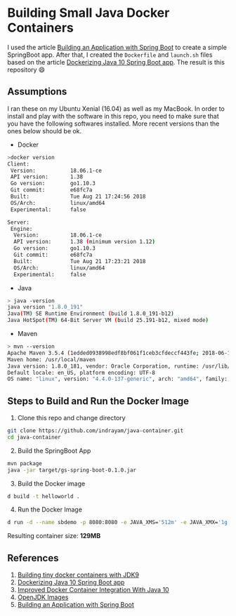 # Building Small Java Docker Containers

I used the article [Building an Application with Spring Boot](https://spring.io/guides/gs/spring-boot/) to create a simple SpringBoot app. After that, I created the `Dockerfile` and `launch.sh` files based on the article [Dockerizing Java 10 Spring Boot app](https://itnext.io/dockerizing-java-10-spring-boot-app-d21e95a348f6). The result is this repository :smile:


## Assumptions

I ran these on my Ubuntu Xenial (16.04) as well as my MacBook. In order to install and play with the software in this repo, you need to make sure that you have the following softwares installed. More recent versions than the ones below should be ok.

- Docker

```bash
>docker version
Client:
 Version:           18.06.1-ce
 API version:       1.38
 Go version:        go1.10.3
 Git commit:        e68fc7a
 Built:             Tue Aug 21 17:24:56 2018
 OS/Arch:           linux/amd64
 Experimental:      false

Server:
 Engine:
  Version:          18.06.1-ce
  API version:      1.38 (minimum version 1.12)
  Go version:       go1.10.3
  Git commit:       e68fc7a
  Built:            Tue Aug 21 17:23:21 2018
  OS/Arch:          linux/amd64
  Experimental:     false
```

- Java

```bash
> java -version
java version "1.8.0_191"
Java(TM) SE Runtime Environment (build 1.8.0_191-b12)
Java HotSpot(TM) 64-Bit Server VM (build 25.191-b12, mixed mode)
``` 

- Maven

```bash
> mvn --version
Apache Maven 3.5.4 (1edded0938998edf8bf061f1ceb3cfdeccf443fe; 2018-06-17T18:33:14Z)
Maven home: /usr/local/maven
Java version: 1.8.0_181, vendor: Oracle Corporation, runtime: /usr/lib/jvm/java-8-openjdk-amd64/jre
Default locale: en_US, platform encoding: UTF-8
OS name: "linux", version: "4.4.0-137-generic", arch: "amd64", family: "unix"
```

## Steps to Build and Run the Docker Image

1. Clone this repo and change directory

```bash
git clone https://github.com/indrayam/java-container.git
cd java-container
```

2. Build the SpringBoot App

```bash
mvn package
java -jar target/gs-spring-boot-0.1.0.jar
```

3. Build the Docker image

```bash
d build -t helloworld .
```

4. Run the Docker Image

```bash
d run -d --name sbdemo -p 8080:8080 -e JAVA_XMS='512m' -e JAVA_XMX='1g' sbhelloworld
```

Resulting container size: **129MB**


## References

1. [Building tiny docker containers with JDK9](https://blog.dekstroza.io/building-minimal-docker-containers-with-java-9/)
2. [Dockerizing Java 10 Spring Boot app](https://itnext.io/dockerizing-java-10-spring-boot-app-d21e95a348f6)
3. [Improved Docker Container Integration With Java 10](https://blog.docker.com/2018/04/improved-docker-container-integration-with-java-10/)
4. [OpenJDK Images](https://hub.docker.com/_/openjdk/)
5. [Building an Application with Spring Boot](https://spring.io/guides/gs/spring-boot/)
